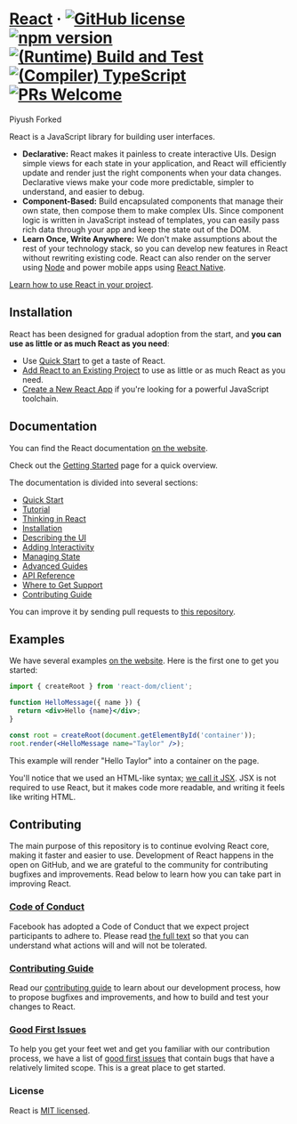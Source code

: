 # [React](https://react.dev/) &middot; [![GitHub license](https://img.shields.io/badge/license-MIT-blue.svg)](https://github.com/facebook/react/blob/main/LICENSE) [![npm version](https://img.shields.io/npm/v/react.svg?style=flat)](https://www.npmjs.com/package/react) [![(Runtime) Build and Test](https://github.com/facebook/react/actions/workflows/runtime_build_and_test.yml/badge.svg)](https://github.com/facebook/react/actions/workflows/runtime_build_and_test.yml) [![(Compiler) TypeScript](https://github.com/facebook/react/actions/workflows/compiler_typescript.yml/badge.svg?branch=main)](https://github.com/facebook/react/actions/workflows/compiler_typescript.yml) [![PRs Welcome](https://img.shields.io/badge/PRs-welcome-brightgreen.svg)](https://legacy.reactjs.org/docs/how-to-contribute.html#your-first-pull-request)
Piyush Forked

React is a JavaScript library for building user interfaces.

* **Declarative:** React makes it painless to create interactive UIs. Design simple views for each state in your application, and React will efficiently update and render just the right components when your data changes. Declarative views make your code more predictable, simpler to understand, and easier to debug.
* **Component-Based:** Build encapsulated components that manage their own state, then compose them to make complex UIs. Since component logic is written in JavaScript instead of templates, you can easily pass rich data through your app and keep the state out of the DOM.
* **Learn Once, Write Anywhere:** We don't make assumptions about the rest of your technology stack, so you can develop new features in React without rewriting existing code. React can also render on the server using [Node](https://nodejs.org/en) and power mobile apps using [React Native](https://reactnative.dev/).

[Learn how to use React in your project](https://react.dev/learn).

## Installation

React has been designed for gradual adoption from the start, and **you can use as little or as much React as you need**:

* Use [Quick Start](https://react.dev/learn) to get a taste of React.
* [Add React to an Existing Project](https://react.dev/learn/add-react-to-an-existing-project) to use as little or as much React as you need.
* [Create a New React App](https://react.dev/learn/start-a-new-react-project) if you're looking for a powerful JavaScript toolchain.

## Documentation

You can find the React documentation [on the website](https://react.dev/).

Check out the [Getting Started](https://react.dev/learn) page for a quick overview.

The documentation is divided into several sections:

* [Quick Start](https://react.dev/learn)
* [Tutorial](https://react.dev/learn/tutorial-tic-tac-toe)
* [Thinking in React](https://react.dev/learn/thinking-in-react)
* [Installation](https://react.dev/learn/installation)
* [Describing the UI](https://react.dev/learn/describing-the-ui)
* [Adding Interactivity](https://react.dev/learn/adding-interactivity)
* [Managing State](https://react.dev/learn/managing-state)
* [Advanced Guides](https://react.dev/learn/escape-hatches)
* [API Reference](https://react.dev/reference/react)
* [Where to Get Support](https://react.dev/community)
* [Contributing Guide](https://legacy.reactjs.org/docs/how-to-contribute.html)

You can improve it by sending pull requests to [this repository](https://github.com/reactjs/react.dev).

## Examples

We have several examples [on the website](https://react.dev/). Here is the first one to get you started:

```jsx
import { createRoot } from 'react-dom/client';

function HelloMessage({ name }) {
  return <div>Hello {name}</div>;
}

const root = createRoot(document.getElementById('container'));
root.render(<HelloMessage name="Taylor" />);
```

This example will render "Hello Taylor" into a container on the page.

You'll notice that we used an HTML-like syntax; [we call it JSX](https://react.dev/learn#writing-markup-with-jsx). JSX is not required to use React, but it makes code more readable, and writing it feels like writing HTML.

## Contributing

The main purpose of this repository is to continue evolving React core, making it faster and easier to use. Development of React happens in the open on GitHub, and we are grateful to the community for contributing bugfixes and improvements. Read below to learn how you can take part in improving React.

### [Code of Conduct](https://code.fb.com/codeofconduct)

Facebook has adopted a Code of Conduct that we expect project participants to adhere to. Please read [the full text](https://code.fb.com/codeofconduct) so that you can understand what actions will and will not be tolerated.

### [Contributing Guide](https://legacy.reactjs.org/docs/how-to-contribute.html)

Read our [contributing guide](https://legacy.reactjs.org/docs/how-to-contribute.html) to learn about our development process, how to propose bugfixes and improvements, and how to build and test your changes to React.

### [Good First Issues](https://github.com/facebook/react/labels/good%20first%20issue)

To help you get your feet wet and get you familiar with our contribution process, we have a list of [good first issues](https://github.com/facebook/react/labels/good%20first%20issue) that contain bugs that have a relatively limited scope. This is a great place to get started.

### License

React is [MIT licensed](./LICENSE).
